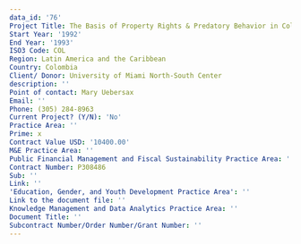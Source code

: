```yaml
---
data_id: '76'
Project Title: The Basis of Property Rights & Predatory Behavior in Colombia
Start Year: '1992'
End Year: '1993'
ISO3 Code: COL
Region: Latin America and the Caribbean
Country: Colombia
Client/ Donor: University of Miami North-South Center
description: ''
Point of contact: Mary Uebersax
Email: ''
Phone: (305) 284-8963
Current Project? (Y/N): 'No'
Practice Area: ''
Prime: x
Contract Value USD: '10400.00'
M&E Practice Area: ''
Public Financial Management and Fiscal Sustainability Practice Area: ''
Contract Number: P308486
Sub: ''
Link: ''
'Education, Gender, and Youth Development Practice Area': ''
Link to the document file: ''
Knowledge Management and Data Analytics Practice Area: ''
Document Title: ''
Subcontract Number/Order Number/Grant Number: ''
---
```

